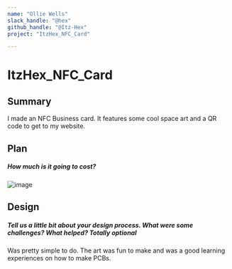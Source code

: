 ```yaml
---
name: "Ollie Wells"
slack_handle: "@hex"
github_handle: "@Itz-Hex"
project: "ItzHex_NFC_Card"

---
```


# ItzHex_NFC_Card
## Summary
I made an NFC Business card. It features some cool space art and a QR code to get to my website.

## Plan
##### How much is it going to cost?
![image](https://github.com/Itz-Hex/OnBoard/assets/90038308/ef6065eb-106e-4d05-af66-04b5a0eeb57d)

## Design
##### Tell us a little bit about your design process. What were some challenges? What helped? ***Totally optional***
Was pretty simple to do. The art was fun to make and was a good learning experiences on how to make PCBs.
